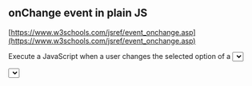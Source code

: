 ## onChange event in plain JS

[https://www.w3schools.com/jsref/event_onchange.asp](https://www.w3schools.com/jsref/event_onchange.asp)

Execute a JavaScript when a user changes the selected option of a <select> element:

<select onchange="myFunction()">

## How to "onchange" in ReactJS

Normally, in vanilla Javascript, the onchange event is triggered after you have typed something into a field and then "exited out of it", e.g. click outside the field so the cursor isn't blinking in it any more. This for example

```js
document.querySelector
('input').onchange = function(event) {
  document.querySelector('code').textContent = event.target.value;
}
```

First of all, let's talk about what this is useful for. One great example is a sign-up form where you have to pick a username or type in an email address or something. Before the user gets around to pressing the final submit button you might want to alert them early that their chosen username is available or already taken. Or you might want to alert early that the typed in email address is not a valid one. If you execute that kind of validation on every key stroke, it's unlikely to be a pleasant UI.

Problem is, you can't do that in ReactJS. It doesn't work like that.

``"<input type="text" value="Untitled"> ``

The above renders an input initialized with the value, 'Untitled'. When the user updates the input, the node's value property will change. However, ``node.getAttribute('value')`` will still return the value used at initialization time, Untitled.

## Unlike HTML, React components must represent the state of the view at any point in time and not only at initialization time."*

## Basically, you can't easily rely on the input field because the state needs to come from the React app's state, NOT from the browser's idea of what the value should be.

```js
class Input extends Component {

  getInitialState: function() {
    return {typed: ''};
  },

  onChange: function(event) {
    this.setState({typed: event.target.value});
  },

  render: function() {
    return <div>
        <input type="text" onChange={this.onChange.bind(this)}/>
        You typed: <code>{this.state.typed}</code>
      </div>
  }
});
React.render(<Input/>, document.querySelector('div'));

```

## A nice example - Check my below implementation to see how data from child is coming from onChange() function defined in child to update parent's state in the input field.

In the below Items.js (parent) - I have the state (searchTerm) defined. But this state gets updated by data flowing from child Filter.js

[https://github.com/rohan-paul/check-pack-items-before-travel/blob/master/src/components/Items.js](https://github.com/rohan-paul/check-pack-items-before-travel/blob/master/src/components/Items.js)

```js
class Items extends Component {

    constructor(props) {
        super(props);
        this.state = {
            searchTerm: ''
          };
    }

     updateSearchTerm = searchTerm => {
        this.setState({
            searchTerm
        })
    }

    render() {

        const { title, items } = this.props;

        return (
          <section className="Items">

            <Filter searchTerm={''} onChange={this.updateSearchTerm} />

            {items
              .filter(item =>
                // Hmm… this needs some work.
                item.value.toLowerCase().includes(''.toLowerCase()),
              )
              .map(item => (
                <Item
                  key={item.id}
                  onCheckOff={() => {}}
                  onRemove={() => {}}
                  item={item}
                />
              ))}

          </section>
        );
      }
    }

```

From the below child Filter.js I pass data to parent with onChange() to update the state.
[https://github.com/rohan-paul/check-pack-items-before-travel/blob/master/src/components/Filter.js](https://github.com/rohan-paul/check-pack-items-before-travel/blob/master/src/components/Filter.js)

```js
class Filter extends Component {

// note onChange and searchTerm were the props that were handed-down from Items.js
// and so first to access / consume it inside the child I have to do a this.props
// And because this is a Functional Component without constructor, so I don't need to
// declare super(props) before using this.props
// note the onChange() inside handleChange() is NOT an event attribute but the props passed from parent Items.js to

    handleChange = event => {
        const { onChange } = this.props;
        const value = event.target.value;
        onChange(value)
    }

    render() {

        const { searchTerm } = this.props;

        return (
            <input
                className="Items-searchTerm"
                value={searchTerm}
                onChange={this.handleChange}
                />
        );
    }
}
```

So, here, the 'searchTerm' can NOT get updated from browser's <input> element's value attribute.

INSTEAD 'searchTerm' has to be updated from the state and flow down below. And that searchTerm state is in the parent Item.js component, and from this child Filter.js component, I am just passing the input data upstreap which will update that state in the parent.


### So overall mechanism and the work-flow of the filter functionality and the parent state being changed from passing data from child -

A> The user types something in the <input> field captured by "value" attribute of <input> field.

B> That "value" attribute is assigned to the variable 'searchTerm' (which is a prop passed from parent Items.js to child Filter.js)

C> Then this searchTerm is passed upstream from child to parent and passed as the argument to updateSearchTerm() function. This happens because whatever input 'value' is assigned for searchTerm in Filter.js , in Items.js searchTerm would get the same value.

D) And then in Items.js with setState inside updateSearchTerm() function, this searchTerm will be the new state.

E) And then the **updateSearchTerm**() function gets passed ONLY in **Filter.js** inside handleChange() function by the line

``< onChange(value) >``

But then, I have to execute handleChange() function so the updateSearchTerm() function gets the opportunity to execute as well.

And thats what I do inside the return() statement - handleChange() function gets executed whenever user changes the content of the input field with below line

``onChange={this.handleChange}``


### Some Reading

1> [https://www.peterbe.com/plog/onchange-in-reactjs](https://www.peterbe.com/plog/onchange-in-reactjs)